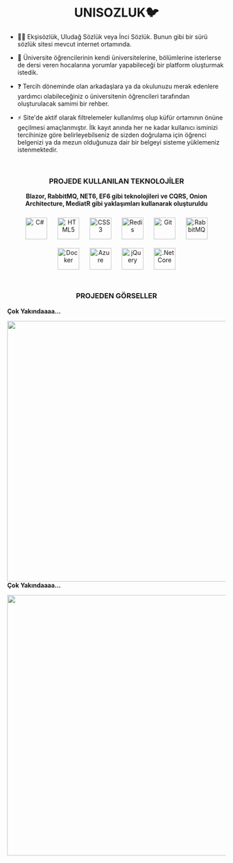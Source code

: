 # **<div align="center">UNISOZLUK🐦</div>**  
  

- 😶‍🌫️ Ekşisözlük, Uludağ Sözlük veya İnci Sözlük. Bunun gibi bir sürü sözlük sitesi mevcut internet ortamında.  
  

- 🌱  Üniversite öğrencilerinin kendi üniversitelerine, bölümlerine isterlerse de dersi veren hocalarına yorumlar yapabileceği bir platform oluşturmak istedik.  
  

- ❓ Tercih döneminde olan arkadaşlara ya da okulunuzu merak edenlere yardımcı olabileceğiniz o üniversitenin öğrencileri tarafından oluşturulacak samimi bir rehber.  
  

- ⚡ Site'de aktif olarak filtrelemeler kullanılmış olup küfür ortamının önüne geçilmesi amaçlanmıştır. İlk kayıt anında her ne kadar kullanıcı isminizi tercihinize göre belirleyebilseniz de sizden doğrulama için öğrenci belgenizi ya da mezun olduğunuza dair bir belgeyi sisteme yüklemeniz istenmektedir.  
  

<br/>  

### **<div align="center">PROJEDE KULLANILAN TEKNOLOJİLER</div>**  
  

**<div align="center">Blazor, RabbitMQ, NET6, EF6 gibi teknolojileri ve CQRS, Onion Architecture, MediatR gibi yaklaşımları kullanarak oluşturuldu</div>**  
  

<div align="center">  
<a href="https://docs.microsoft.com/en-us/dotnet/csharp/" target="_blank"><img style="margin: 10px" src="https://profilinator.rishav.dev/skills-assets/csharp-original.svg" alt="C#" height="50" /></a>  
<a href="https://en.wikipedia.org/wiki/HTML5" target="_blank"><img style="margin: 10px" src="https://profilinator.rishav.dev/skills-assets/html5-original-wordmark.svg" alt="HTML5" height="50" /></a>  
<a href="https://www.w3schools.com/css/" target="_blank"><img style="margin: 10px" src="https://profilinator.rishav.dev/skills-assets/css3-original-wordmark.svg" alt="CSS3" height="50" /></a>  
<a href="https://redis.io/" target="_blank"><img style="margin: 10px" src="https://profilinator.rishav.dev/skills-assets/redis-original-wordmark.svg" alt="Redis" height="50" /></a>  
<a href="https://github.com/" target="_blank"><img style="margin: 10px" src="https://profilinator.rishav.dev/skills-assets/git-scm-icon.svg" alt="Git" height="50" /></a>  
<a href="https://www.rabbitmq.com/" target="_blank"><img style="margin: 10px" src="https://profilinator.rishav.dev/skills-assets/rabbitmq-icon.svg" alt="RabbitMQ" height="50" /></a>  
<a href="https://www.docker.com/" target="_blank"><img style="margin: 10px" src="https://profilinator.rishav.dev/skills-assets/docker-original-wordmark.svg" alt="Docker" height="50" /></a>  
<a href="https://azure.microsoft.com/en-in/" target="_blank"><img style="margin: 10px" src="https://profilinator.rishav.dev/skills-assets/microsoft_azure-icon.svg" alt="Azure" height="50" /></a>  
<a href="https://jquery.com/" target="_blank"><img style="margin: 10px" src="https://profilinator.rishav.dev/skills-assets/jquery.png" alt="jQuery" height="50" /></a>  
<a href="https://dotnet.microsoft.com/download" target="_blank"><img style="margin: 10px" src="https://profilinator.rishav.dev/skills-assets/dotnetcore.png" alt=".Net Core" height="50" /></a>  

</div>  

<br/>  

### **<div align="center">PROJEDEN GÖRSELLER</div>**  
  <div style="flex-direction:column">
<div>
 <p><b>Çok Yakındaaaa...</b></p>
  

<img src="https://i.pinimg.com/originals/3b/8a/d2/3b8ad2c7b1be2caf24321c852103598a.jpg" align="left" height="600" width="" />  
  </div>
<div>
 <p><b>Çok Yakındaaaa...</b></p>  
  

<img src="https://techbeasts.com/wp-content/uploads/2016/12/maxresdefault.jpg" align="left" height="600" width="" />  
  </div>
</div>
<br/>  

  


<br />

----
